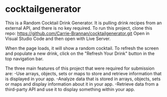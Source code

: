 # cocktailgenerator
This is a Random Cocktail Drink Generator. It is pulling drink recipes from an external API, and there is no key required.
To run this project, clone this repo: https://github.com/Carrie-Brannan/cocktailgenerator.git
Open in Visual Studio Code and then open with Live Server.

When the page loads, it will show a random cocktail. To refresh the screen and populate a new drink, click on the "Refresh Your Drink" button in the top navigation bar.

The three main features of this project that were required for submission are:
-Use arrays, objects, sets or maps to store and retrieve information that is displayed in your app.
-Analyze data that is stored in arrays, objects, sets or maps and display information about it in your app.
-Retrieve data from a third-party API and use it to display something within your app.


